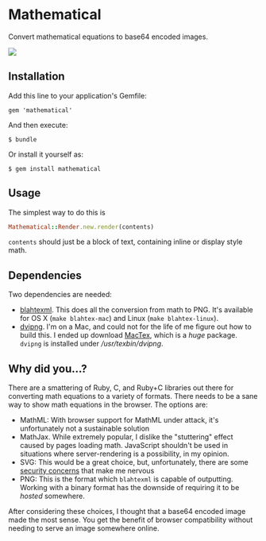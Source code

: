 # Mathematical

Convert mathematical equations to base64 encoded images.

![](https://i.imgur.com/JC7HT32.gif)

## Installation

Add this line to your application's Gemfile:

    gem 'mathematical'

And then execute:

    $ bundle

Or install it yourself as:

    $ gem install mathematical

## Usage

The simplest way to do this is

``` ruby
Mathematical::Render.new.render(contents)
```

`contents` should just be a block of text, containing inline or display style math.

## Dependencies

Two dependencies are needed:

* [blahtexml](https://github.com/gvanas/blahtexml). This does all the conversion
from math to PNG. It's available for OS X (`make blahtex-mac`) and Linux (`make blahtex-linux`).
* [dvipng](http://sourceforge.net/projects/dvipng/). I'm on a Mac, and could not
for the life of me figure out how to build this. I ended up download [MacTex](https://www.tug.org/mactex/),
which is a *huge* package. `dvipng` is installed under */usr/texbin/dvipng*.

## Why did you...?

There are a smattering of Ruby, C, and Ruby+C libraries out there for converting
math equations to a variety of formats. There needs to be a sane way to show math
equations in the browser. The options are:

* MathML: With browser support for MathML under attack, it's unfortunately not a sustainable
solution
* MathJax. While extremely popular, I dislike the "stuttering" effect caused by
pages loading math. JavaScript shouldn't be used in situations where server-rendering
is a possibility, in my opinion.
* SVG: This would be a great choice, but, unfortunately, there are some [security concerns](http://www.hgi.ruhr-uni-bochum.de/media/hgi/veroeffentlichungen/2011/10/19/svgSecurity-ccs11.pdf)
that make me nervous
* PNG: This is the format which `blahtexml` is capable of outputting. Working
with a binary format has the downside of requiring it to be *hosted* somewhere.

After considering these choices, I thought that a base64 encoded image made
the most sense. You get the benefit of browser compatibility without needing
to serve an image somewhere online.
